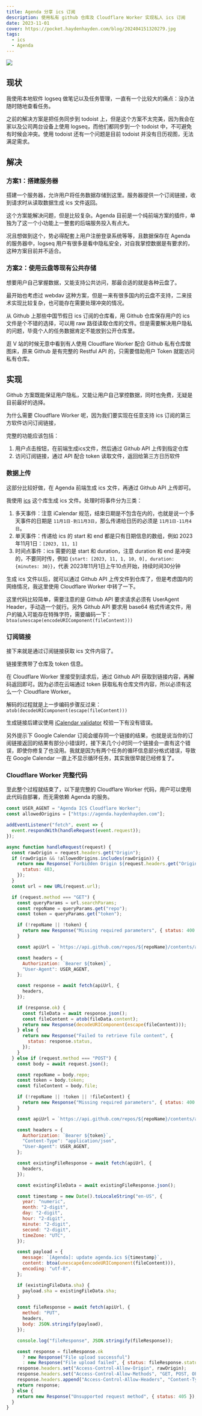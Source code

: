 ```yaml
---
title: Agenda 分享 ics 订阅
description: 使用私有 github 仓库及 Cloudflare Worker 实现私人 ics 订阅
date: 2023-11-01
cover: https://pocket.haydenhayden.com/blog/202404151320279.jpg
tags:
  - ics
  - Agenda
---
```


![](https://pocket.haydenhayden.com/blog/202311011926953.png)

## 现状

我使用本地软件 logseq 做笔记以及任务管理，一直有一个比较大的痛点：没办法随时随地查看任务。

之前的解决方案是把任务同步到 todoist 上，但是这个方案不太完美，因为我会在家以及公司两台设备上使用 logseq，而他们都同步到一个 todoist 中，不可避免有时候会冲突。使用 todoist 还有一个问题是目前 todoist 并没有日历视图，无法满足需求。

## 解决

### 方案1：搭建服务器

搭建一个服务器，允许用户将任务数据存储到这里。服务器提供一个订阅链接，收到请求时从读取数据生成 ics 文件返回。

这个方案能解决问题，但是比较复杂。Agenda 目前是一个纯前端方案的插件，单独为了这一个小功能上一整套的后端服务投入有点大。

况且想做到这个，势必得配套上用户注册登录系统等等，且数据保存在 Agenda 的服务器中，logseq 用户有很多是看中隐私安全，对自我掌控数据是有要求的，这种方案目前并不适合。

### 方案2：使用云盘等现有公共存储

想要用户自己掌握数据，又能支持公共访问，那最合适的就是各种云盘了。

最开始也考虑过 webdav 这种方案，但是一来有很多国内的云盘不支持，二来技术实现比较复杂，也可能存在需要处理冲突的情况。

从 Github 上那些中国节假日 ics 订阅的仓库看，用 Github 仓库保存用户的 ics 文件是个不错的选择，可以用 raw 路径读取仓库的文件。但是需要解决用户隐私的问题，毕竟个人的任务数据肯定不能放到公开仓库里。

逛 V 站的时候无意中看到有人使用 Cloudflare Worker 配合 Github 私有仓库做图床，原来 Github 是有完整的 Restful API 的，只需要借助用户 Token 就能访问私有仓库。

## 实现

Github 方案既能保证用户隐私，又能让用户自己掌控数据，同时也免费，无疑是目前最好的选择。

为什么需要 Cloudflare Worker 呢，因为我们要实现在任意支持 ics 订阅的第三方软件访问订阅链接，

完整的功能应该包括：

1. 用户点击按钮，在前端生成ics文件，然后通过 Github API 上传到指定仓库
2. 访问订阅链接，通过 API 配合 token 读取文件，返回给第三方日历软件

### 数据上传

这部分比较好做，在 Agenda 前端生成 ics 文件，再通过 Github API 上传即可。

我使用 [ics](https://github.com/adamgibbons/ics) 这个库生成 ics 文件。处理时将事件分为三类：

1. 多天事件：注意 iCalendar 规范，结束日期是不包含在内的，也就是说一个多天事件的日期是 `11月1日-到11月3日`，那么传递给日历的必须是 `11月1日-11月4日`。
2. 单天事件：传递给 ics 的 start 和 end 都是只有日期信息的数组，例如 2023年11月1日：`[2023, 11, 1]`
3. 时间点事件：ics 需要的是 start 和 duration，注意 duration 和 end 是冲突的，不要同时传，例如 `{start: [2023, 11, 1, 10, 0], duration: {minutes: 30}}`，代表 2023年11月1日上午10点开始，持续时间30分钟

<!-- https://icalendar.org/validator.html#results -->

生成 ics 文件以后，就可以通过 Github API 上传文件到仓库了，但是考虑国内的网络情况，我这里使用 Cloudflare Worker 中转了一下。

这里代码比较简单，需要注意的是 Github API 要求请求必须有 UserAgent Header，手动造一个就行。另外 Github API 要求用 base64 格式传递文件，用户的输入可能存在特殊字符，需要编码一下： `btoa(unescape(encodeURIComponent(fileContent)))`

### 订阅链接

接下来就是通过订阅链接获取 ics 文件内容了。

链接里携带了仓库及 token 信息。

在 Cloudflare Worker 里接受到请求后，通过 Github API 获取到链接内容，再解码返回即可。因为必须在云端通过 token 获取私有仓库文件内容，所以必须有这么一个 Cloudflare Worker。

解码的过程就是上一步编码步骤反过来：`atob(decodeURIComponent(escape(fileContent)))`

生成链接后建议使用 [iCalendar validator](https://icalendar.org/validator.html) 校验一下有没有错误。

另外提示下 Google Calendar 订阅会缓存同一个链接的结果，也就是说当你的订阅链接返回的结果有部分小错误时，接下来几个小时同一个链接会一直有这个错误，即使你修复了也没用。我就是因为有两个任务的循环信息部分格式错误，导致在 Google Calendar 一直上不显示循环任务，其实我很早就已经修复了。

### Cloudflare Worker 完整代码

至此整个过程就结束了，以下是完整的 Cloudflare Worker 代码，用户可以使用此代码自部署，而无需依赖 Agenda 的服务。

```js
const USER_AGENT = "Agenda ICS Cloudflare Worker";
const allowedOrigins = ["https://agenda.haydenhayden.com"];

addEventListener("fetch", event => {
  event.respondWith(handleRequest(event.request));
});

async function handleRequest(request) {
  const rawOrigin = request.headers.get("Origin");
  if (rawOrigin && !allowedOrigins.includes(rawOrigin)) {
    return new Response(`Forbidden Origin ${request.headers.get("Origin")}`, {
      status: 403,
    });
  }
  const url = new URL(request.url);

  if (request.method === "GET") {
    const queryParams = url.searchParams;
    const repoName = queryParams.get("repo");
    const token = queryParams.get("token");

    if (!repoName || !token) {
      return new Response("Missing required parameters", { status: 400 });
    }

    const apiUrl = `https://api.github.com/repos/${repoName}/contents/agenda.ics`;

    const headers = {
      Authorization: `Bearer ${token}`,
      "User-Agent": USER_AGENT,
    };

    const response = await fetch(apiUrl, {
      headers,
    });

    if (response.ok) {
      const fileData = await response.json();
      const fileContent = atob(fileData.content);
      return new Response(decodeURIComponent(escape(fileContent)));
    } else {
      return new Response("Failed to retrieve file content", {
        status: response.status,
      });
    }
  } else if (request.method === "POST") {
    const body = await request.json();

    const repoName = body.repo;
    const token = body.token;
    const fileContent = body.file;

    if (!repoName || !token || !fileContent) {
      return new Response("Missing required parameters", { status: 400 });
    }

    const apiUrl = `https://api.github.com/repos/${repoName}/contents/agenda.ics`;

    const headers = {
      Authorization: `Bearer ${token}`,
      "Content-Type": "application/json",
      "User-Agent": USER_AGENT,
    };

    const existingFileResponse = await fetch(apiUrl, {
      headers,
    });

    const existingFileData = await existingFileResponse.json();

    const timestamp = new Date().toLocaleString("en-US", {
      year: "numeric",
      month: "2-digit",
      day: "2-digit",
      hour: "2-digit",
      minute: "2-digit",
      second: "2-digit",
      timeZone: "UTC",
    });

    const payload = {
      message: `[Agenda]: update agenda.ics ${timestamp}`,
      content: btoa(unescape(encodeURIComponent(fileContent))),
      encoding: "utf-8",
    };

    if (existingFileData.sha) {
      payload.sha = existingFileData.sha;
    }

    const fileResponse = await fetch(apiUrl, {
      method: "PUT",
      headers,
      body: JSON.stringify(payload),
    });

    console.log("fileResponse", JSON.stringify(fileResponse));

    const response = fileResponse.ok
      ? new Response("File upload successful")
      : new Response("File upload failed", { status: fileResponse.status });
    response.headers.set("Access-Control-Allow-Origin", rawOrigin);
    response.headers.set("Access-Control-Allow-Methods", "GET, POST, OPTIONS");
    response.headers.append("Access-Control-Allow-Headers", "Content-Type");
    return response;
  } else {
    return new Response("Unsupported request method", { status: 405 });
  }
}
```
